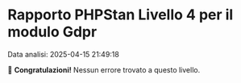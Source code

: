 # Rapporto PHPStan Livello 4 per il modulo Gdpr

Data analisi: 2025-04-15 21:49:18

🎉 **Congratulazioni!** Nessun errore trovato a questo livello.
